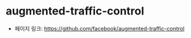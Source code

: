augmented-traffic-control
==================================================
- 페이지 링크: https://github.com/facebook/augmented-traffic-control